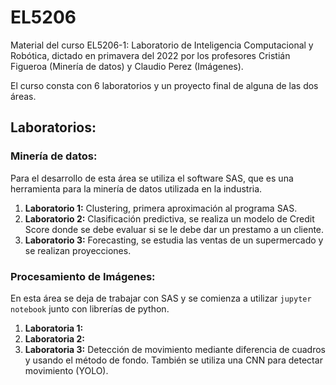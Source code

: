 # EL5206

Material del curso EL5206-1: Laboratorio de Inteligencia Computacional y Robótica, dictado en primavera del 2022 por los profesores Cristián Figueroa (Minería de datos) y Claudio Perez (Imágenes).

El curso consta con 6 laboratorios y un proyecto final de alguna de las dos áreas.

## Laboratorios:
### Minería de datos:
Para el desarrollo de esta área se utiliza el software SAS, que es una herramienta para la minería de datos utilizada en la industria.
1. **Laboratorio 1:** Clustering, primera aproximación al programa SAS.
2. **Laboratorio 2:** Clasificación predictiva, se realiza un modelo de Credit Score donde se debe evaluar si se le debe dar un prestamo a un cliente.
3. **Laboratorio 3:** Forecasting, se estudia las ventas de un supermercado y se realizan proyecciones.
### Procesamiento de Imágenes:
En esta área se deja de trabajar con SAS y se comienza a utilizar `jupyter notebook` junto con librerías de python.
1. **Laboratoria 1:**
2. **Laboratoria 2:**
3. **Laboratoria 3:** Detección de movimiento mediante diferencia de cuadros y usando el método de fondo. También se utiliza una CNN para detectar movimiento (YOLO).
